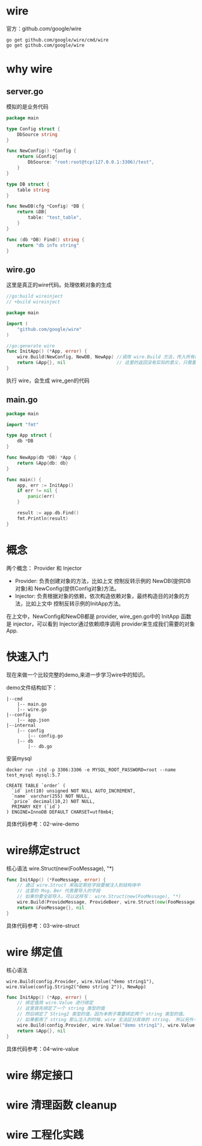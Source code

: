 # wire

官方：github.com/google/wire



```text
go get github.com/google/wire/cmd/wire
go get github.com/google/wire
```



# why wire

## server.go

模拟的是业务代码

```go
package main

type Config struct {
	DbSource string
}

func NewConfig() *Config {
	return &Config{
		DbSource: "root:root@tcp(127.0.0.1:3306)/test",
	}
}

type DB struct {
	table string
}

func NewDB(cfg *Config) *DB {
	return &DB{
		table: "test_table",
	}
}

func (db *DB) Find() string {
	return "db info string"
}
```



## wire.go

这里是真正的wire代码。处理依赖对象的生成

```go
//go:build wireinject
// +build wireinject

package main

import (
	"github.com/google/wire"
)

//go:generate wire
func InitApp() (*App, error) {
	wire.Build(NewConfig, NewDB, NewApp) //调用 wire.Build 方法，传入所有的依赖对象 以及构建最终对象的函数 得到目标对象
	return &App{}, nil                   // 这里的返回没有实际的意义，只需要符合函数的签名即可，生成的 wire_gen会帮你实现
}
```

执行 wire，会生成 wire_gen的代码



## main.go

```go
package main

import "fmt"

type App struct {
	db *DB
}

func NewApp(db *DB) *App {
	return &App{db: db}
}

func main() {
	app, err := InitApp()
	if err != nil {
		panic(err)
	}

	result := app.db.Find()
	fmt.Println(result)
}
```



# 概念

两个概念： Provider 和 Injector

* Provider: 负责创建对象的方法，比如上文 控制反转示例的 NewDB(提供DB对象)和 NewConfig(提供Config对象)方法。
* Injector: 负责根据对象的依赖，依次构造依赖对象，最终构造目的对象的方法，比如上文中 控制反转示例的InitApp方法。

在上文中，NewConfig和NewDB都是 provider, wire_gen.go中的 InitApp 函数是 injector，可以看到 Injector通过依赖顺序调用 provider来生成我们需要的对象App.



# 快速入门

现在来做一个比较完整的demo,来进一步学习wire中的知识。

demo文件结构如下：

```shell
|--cmd
	|-- main.go
	|-- wire.go
|--config
	|-- app.json
|--internal
	|-- config
		|-- config.go
	|-- db
		|-- db.go
```

安装mysql

```shell
docker run -itd -p 3306:3306 -e MYSQL_ROOT_PASSWORD=root --name test_mysql mysql:5.7
```

```shell
CREATE TABLE `order` (
  `id` int(10) unsigned NOT NULL AUTO_INCREMENT,
  `name` varchar(255) NOT NULL,
  `price` decimal(10,2) NOT NULL,
  PRIMARY KEY (`id`)
) ENGINE=InnoDB DEFAULT CHARSET=utf8mb4;
```



具体代码参考：02-wire-demo



# wire绑定struct

核心语法 wire.Struct(new(FooMessage), "*)

```go
func InitApp() (*FooMessage, error) {
	// 通过 wire.Struct 来指定那些字段要被注入到结构体中
	// 这里的 Msg、Ber 代表要导入的字段
	// 如果你要全部导入，可以这样写： wire.Struct(new(FooMessage), "*)
	wire.Build(ProvideMessage, ProvideBeer, wire.Struct(new(FooMessage), "Msg", "Ber"))
	return &FooMessage{}, nil
}
```

具体代码参考：03-wire-struct

# wire 绑定值

核心语法

```
wire.Build(config.Provider, wire.Value("demo string1"), wire.Value(config.String2("demo string 2")), NewApp)
```

```go
func InitApp() (*App, error) {
	// 绑定值用 wire.Value 进行绑定
	// 这里首先绑定了一个 string 类型的值
	// 然后绑定了 String2 类型的值，因为本例子需要绑定两个 string 类型的值。
	// 如果都用了 string 那么注入的时候，wire 无法区分具体的 string， 所以另外一个 string 使用自定义string类型
	wire.Build(config.Provider, wire.Value("demo string1"), wire.Value(config.String2("demo string 2")), NewApp)
	return &App{}, nil
}
```

具体代码参考：04-wire-value

# wire 绑定接口



# wire 清理函数 cleanup



# wire 工程化实践

